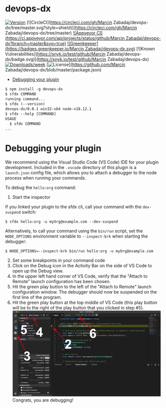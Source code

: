 devops-dx
=========



[![Version](https://img.shields.io/npm/v/devops-dx.svg)](https://npmjs.org/package/devops-dx)
[![CircleCI](https://circleci.com/gh/Marcin Zabadaj/devops-dx/tree/master.svg?style=shield)](https://circleci.com/gh/Marcin Zabadaj/devops-dx/tree/master)
[![Appveyor CI](https://ci.appveyor.com/api/projects/status/github/Marcin Zabadaj/devops-dx?branch=master&svg=true)](https://ci.appveyor.com/project/heroku/devops-dx/branch/master)
[![Greenkeeper](https://badges.greenkeeper.io/Marcin Zabadaj/devops-dx.svg)](https://greenkeeper.io/)
[![Known Vulnerabilities](https://snyk.io/test/github/Marcin Zabadaj/devops-dx/badge.svg)](https://snyk.io/test/github/Marcin Zabadaj/devops-dx)
[![Downloads/week](https://img.shields.io/npm/dw/devops-dx.svg)](https://npmjs.org/package/devops-dx)
[![License](https://img.shields.io/npm/l/devops-dx.svg)](https://github.com/Marcin Zabadaj/devops-dx/blob/master/package.json)

<!-- toc -->
* [Debugging your plugin](#debugging-your-plugin)
<!-- tocstop -->
<!-- install -->
<!-- usage -->
```sh-session
$ npm install -g devops-dx
$ sfdx COMMAND
running command...
$ sfdx (--version)
devops-dx/0.0.1 win32-x64 node-v18.12.1
$ sfdx --help [COMMAND]
USAGE
  $ sfdx COMMAND
...
```
<!-- usagestop -->
<!-- commands -->

<!-- commandsstop -->
<!-- debugging-your-plugin -->
# Debugging your plugin
We recommend using the Visual Studio Code (VS Code) IDE for your plugin development. Included in the `.vscode` directory of this plugin is a `launch.json` config file, which allows you to attach a debugger to the node process when running your commands.

To debug the `hello:org` command: 
1. Start the inspector
  
If you linked your plugin to the sfdx cli, call your command with the `dev-suspend` switch: 
```sh-session
$ sfdx hello:org -u myOrg@example.com --dev-suspend
```
  
Alternatively, to call your command using the `bin/run` script, set the `NODE_OPTIONS` environment variable to `--inspect-brk` when starting the debugger:
```sh-session
$ NODE_OPTIONS=--inspect-brk bin/run hello:org -u myOrg@example.com
```

2. Set some breakpoints in your command code
3. Click on the Debug icon in the Activity Bar on the side of VS Code to open up the Debug view.
4. In the upper left hand corner of VS Code, verify that the "Attach to Remote" launch configuration has been chosen.
5. Hit the green play button to the left of the "Attach to Remote" launch configuration window. The debugger should now be suspended on the first line of the program. 
6. Hit the green play button at the top middle of VS Code (this play button will be to the right of the play button that you clicked in step #5).
<br><img src=".images/vscodeScreenshot.png" width="480" height="278"><br>
Congrats, you are debugging!
